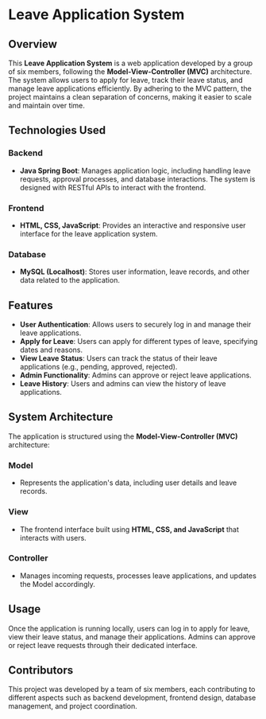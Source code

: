 # Leave Application System

## Overview
This **Leave Application System** is a web application developed by a group of six members, following the **Model-View-Controller (MVC)** architecture. The system allows users to apply for leave, track their leave status, and manage leave applications efficiently. By adhering to the MVC pattern, the project maintains a clean separation of concerns, making it easier to scale and maintain over time.

## Technologies Used

### Backend
- **Java Spring Boot**: Manages application logic, including handling leave requests, approval processes, and database interactions. The system is designed with RESTful APIs to interact with the frontend.

### Frontend
- **HTML, CSS, JavaScript**: Provides an interactive and responsive user interface for the leave application system.

### Database
- **MySQL (Localhost)**: Stores user information, leave records, and other data related to the application.

## Features
- **User Authentication**: Allows users to securely log in and manage their leave applications.
- **Apply for Leave**: Users can apply for different types of leave, specifying dates and reasons.
- **View Leave Status**: Users can track the status of their leave applications (e.g., pending, approved, rejected).
- **Admin Functionality**: Admins can approve or reject leave applications.
- **Leave History**: Users and admins can view the history of leave applications.

## System Architecture

The application is structured using the **Model-View-Controller (MVC)** architecture:

### Model
- Represents the application's data, including user details and leave records.

### View
- The frontend interface built using **HTML, CSS, and JavaScript** that interacts with users.

### Controller
- Manages incoming requests, processes leave applications, and updates the Model accordingly.

## Usage
Once the application is running locally, users can log in to apply for leave, view their leave status, and manage their applications. Admins can approve or reject leave requests through their dedicated interface.

## Contributors
This project was developed by a team of six members, each contributing to different aspects such as backend development, frontend design, database management, and project coordination.
